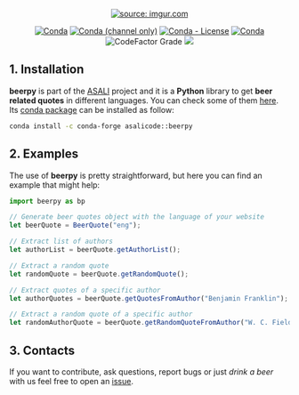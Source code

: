 <p align="center">
  <a href="https://imgur.com/Wr2BsNb"><img src="https://i.imgur.com/Wr2BsNbm.png" title="source: imgur.com" /></a>
</p>
<p align="center">
  <a href="https://anaconda.org/ASALIcode/beerpy"><img alt="Conda" src="https://img.shields.io/conda/pn/asalicode/beerpy?color=orange&style=popout-square"></a>
  <a href="https://anaconda.org/ASALIcode/beerpy"><img alt="Conda (channel only)" src="https://img.shields.io/conda/vn/asalicode/beerpy?color=blue&style=popout-square"></a>
  <a href="https://anaconda.org/ASALIcode/beerpy"><img alt="Conda - License" src="https://img.shields.io/conda/l/asalicode/beerpy?style=popout-square"></a>
  <a href="https://anaconda.org/ASALIcode/beerpy"><img alt="Conda" src="https://img.shields.io/conda/dn/asalicode/beerpy?style=popout-square"></a>
  <img alt="CodeFactor Grade" src="https://img.shields.io/codefactor/grade/github/srebughini/BEERPY?style=flat-square">
  <a href="https://github.com/srebughini/BEERPY/stargazers"><img src="https://img.shields.io/github/stars/srebughini/BEERPY.svg?style=popout-square"></a>
</p>

## 1. Installation
**beerpy** is part of the [ASALI](https://srebughini.github.io/ASALI/) project and it is a **Python** library to get **beer related quotes** in different languages. You can check some of them [here](https://srebughini.github.io/BEERQ/).  
Its [conda package](https://www.anaconda.com/) can be installed as follow:

```bash
conda install -c conda-forge asalicode::beerpy
```  

## 2. Examples
The use of **beerpy** is pretty straightforward, but here you can find an example that might help:  

```javascript
import beerpy as bp

// Generate beer quotes object with the language of your website
let beerQuote = BeerQuote("eng");

// Extract list of authors
let authorList = beerQuote.getAuthorList();

// Extract a random quote
let randomQuote = beerQuote.getRandomQuote();

// Extract quotes of a specific author
let authorQuotes = beerQuote.getQuotesFromAuthor("Benjamin Franklin");

// Extract a random quote of a specific author
let randomAuthorQuote = beerQuote.getRandomQuoteFromAuthor("W. C. Fields");
```

## 3. Contacts
If you want to contribute, ask questions, report bugs or just *drink a beer* with us feel free to open an [issue](https://github.com/srebughini/BEERPY/issues).
